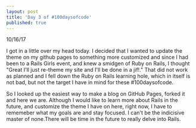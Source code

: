 ```yaml
---
layout: post
title: 'Day 3 of #100daysofcode'
published: true
---
```


10/16/17

I got in a little over my head today. I decided that I wanted to update the theme on my github pages to something more customized and since I had been to a Rails Girls event, and knew a smidgen of Ruby on Rails, I thought "Great I'll just re-theme my site and I'll be done in a jif!." That did not work as planned and I fell down the Ruby on Rails learning hole, which in itself is not bad, but not the target I have in mind for these #100daysofcode.

So I looked up the easiest way to make a blog on GitHub Pages, forked it and here we are. Although I would like to learn more about Rails in the future, and customize the theme I have on here, right now, I have to rememeber what my goals are and stay focused. I can't be the indicisive master of none.There will be time in the future to really delve into Rails. 
